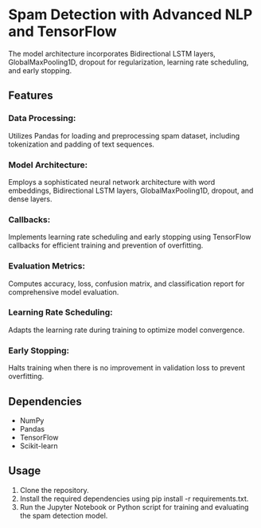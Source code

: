 # Spam Detection with Advanced NLP and TensorFlow
The model architecture incorporates Bidirectional LSTM layers, GlobalMaxPooling1D, dropout for regularization, learning rate scheduling, and early stopping.

## Features
### Data Processing: 
Utilizes Pandas for loading and preprocessing spam dataset, including tokenization and padding of text sequences.
### Model Architecture: 
Employs a sophisticated neural network architecture with word embeddings, Bidirectional LSTM layers, GlobalMaxPooling1D, dropout, and dense layers.
### Callbacks: 
Implements learning rate scheduling and early stopping using TensorFlow callbacks for efficient training and prevention of overfitting.
### Evaluation Metrics: 
Computes accuracy, loss, confusion matrix, and classification report for comprehensive model evaluation.
### Learning Rate Scheduling: 
Adapts the learning rate during training to optimize model convergence.
### Early Stopping: 
Halts training when there is no improvement in validation loss to prevent overfitting.

## Dependencies
- NumPy
- Pandas
- TensorFlow
- Scikit-learn

## Usage
1. Clone the repository.
2. Install the required dependencies using pip install -r requirements.txt.
3. Run the Jupyter Notebook or Python script for training and evaluating the spam detection model.
